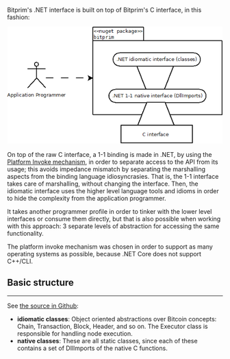 Bitprim's .NET interface is built on top of Bitprim's C interface, in this fashion:

![](assets/dotnet_interface.png)

On top of the raw C interface, a 1-1 binding is made in .NET, by using the [Platform Invoke mechanism](https://msdn.microsoft.com/en-us/library/55d3thsc.aspx?f=255&MSPPError=-2147217396), in order to separate access to the API from its usage; this avoids impedance mismatch by separating the marshalling aspects from the binding language idiosyncrasies. That is, the 1-1 interface takes care of marshalling, without changing the interface. Then, the idiomatic interface uses the higher level language tools and idioms in order to hide the complexity from the application programmer.

It takes another programmer profile in order to tinker with the lower level interfaces or consume them directly, but that is also possible when working with this approach: 3 separate levels of abstraction for accessing the same functionality.

The platform invoke mechanism was chosen in order  to support as many operating systems as possible, because .NET Core does not support C++/CLI.

## Basic structure

---

See [the source in Github](https://github.com/bitprim/bitprim-cs/tree/master):

* **idiomatic classes**: Object oriented abstractions over Bitcoin concepts: Chain, Transaction, Block, Header, and so on. The Executor class is responsible for handling node execution.
* **native classes**: These are all static classes, since each of these contains a set of DllImports of the native C functions.



